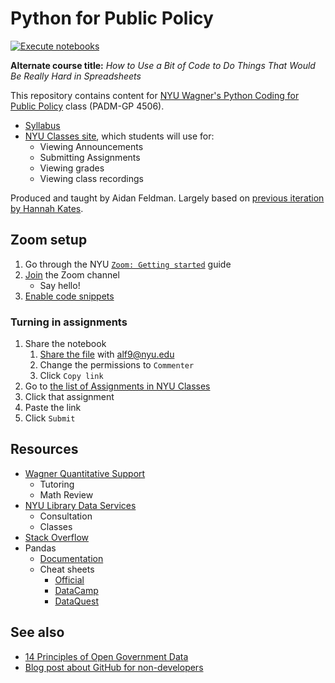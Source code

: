 # Python for Public Policy

[![Execute notebooks](https://github.com/afeld/python-public-policy/workflows/Execute%20notebooks/badge.svg)](https://github.com/afeld/python-public-policy/actions?query=workflow%3A%22Execute+notebooks%22+branch%3Amaster)

**Alternate course title:** _How to Use a Bit of Code to Do Things That Would Be Really Hard in Spreadsheets_

This repository contains content for [NYU Wagner's Python Coding for Public Policy](https://wagner.nyu.edu/education/courses/python-coding-for-public-policy) class (PADM-GP 4506).

- [Syllabus](syllabus.md#readme)
- [NYU Classes site](https://newclasses.nyu.edu/portal/site/c07b0a52-cea7-453b-8198-4b59fdeb32f0), which students will use for:
  - Viewing Announcements
  - Submitting Assignments
  - Viewing grades
  - Viewing class recordings

Produced and taught by Aidan Feldman. Largely based on [previous iteration by Hannah Kates](https://github.com/hannahkates/python-public-policy).

## Zoom setup

1. Go through the NYU [`Zoom: Getting started`](https://nyu.service-now.com/servicelink/kb_search.do?id=KB0017503) guide
1. [Join](https://support.zoom.us/hc/en-us/articles/200912909-Getting-Started-With-Channels-Group-Messaging-) the Zoom channel
   - Say hello!
1. [Enable code snippets](https://support.zoom.us/hc/en-us/articles/360000489103-Send-Code-Snippet#h_0ab63944-9b0d-44a5-a5b7-6c6191c1e317)

### Turning in assignments

1. Share the notebook
   1. [Share the file](https://support.google.com/drive/answer/2494822) with alf9@nyu.edu
   1. Change the permissions to `Commenter`
   1. Click `Copy link`
1. Go to [the list of Assignments in NYU Classes](https://newclasses.nyu.edu/portal/site/c07b0a52-cea7-453b-8198-4b59fdeb32f0/tool/03a85694-beaf-4776-8b45-ee8944282c3c)
1. Click that assignment
1. Paste the link
1. Click `Submit`

## Resources

- [Wagner Quantitative Support](https://wagner.nyu.edu/portal/students/academics/advisement/quantitative)
  - Tutoring
  - Math Review
- [NYU Library Data Services](https://library.nyu.edu/departments/data-services/)
  - Consultation
  - Classes
- [Stack Overflow](https://stackoverflow.com/)
- Pandas
  - [Documentation](https://pandas.pydata.org/pandas-docs/stable/)
  - Cheat sheets
    - [Official](https://pandas.pydata.org/Pandas_Cheat_Sheet.pdf)
    - [DataCamp](http://datacamp-community-prod.s3.amazonaws.com/dbed353d-2757-4617-8206-8767ab379ab3)
    - [DataQuest](https://www.dataquest.io/blog/pandas-cheat-sheet/)

## See also

- [14 Principles of Open Government Data](https://opengovdata.io/2014/principles/)
- [Blog post about GitHub for non-developers](https://medium.com/nyc-planning-digital/git-what-extolling-githubs-virtues-to-non-coders-6cc11f1a5fd2)
